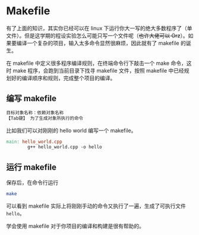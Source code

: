 # Makefile

有了上面的知识，其实你已经可以在 linux 下运行你大一写的绝大多数程序了（单文件）。但是这学期的程设实验怎么可能只写一个文件呢（~~也许大佬可以 Orz~~）。如果要编译一个复杂的项目，输入太多命令显然很麻烦，因此就有了 makefile 的诞生。

在 makefile 中定义很多程序编译规则，在终端命令行下敲击一个 make 命令，这时 make 程序，会跑到当前目录下找寻 makefile 文件，按照 makefile 中已经规划好的编译顺序和规则，完成整个项目的编译。

## 编写 makefile

```makefile
目标对象名称：依赖对象名称
【Tab键】 为了生成对象所执行的命令
```

比如我们可以对刚刚的 hello world 编写一个 makefile。

```makefile
main: hello_world.cpp
        g++ hello_world.cpp -o hello
```

## 运行 makefile

保存后，在命令行运行

```bash
make
```

可以看到 makefile 实际上将刚刚手动的命令又执行了一遍，生成了可执行文件`hello`。

学会使用 makefile 对于你项目的编译和构建是很有帮助的。

